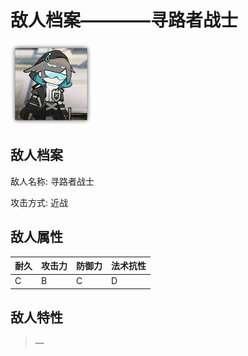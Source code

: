 # 敌人档案————寻路者战士

![寻路者战士](./eneIcons/寻路者战士.png)

## 敌人档案

敌人名称: 寻路者战士

攻击方式: 近战

## 敌人属性

| 耐久      | 攻击力  | 防御力 | 法术抗性 |
|---------|------|-----|------|
| C | B | C | D |

## 敌人特性
> —
